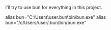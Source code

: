 I'll try to use bun for everything in this project.

alias bun="C:\Users\user\.bun\bin\bun.exe"
alias bun="/c/Users/user/.bun/bin/bun.exe"